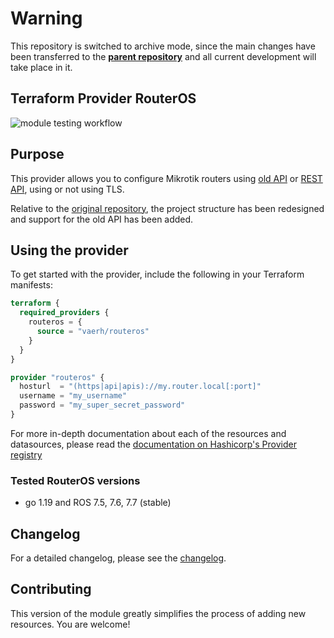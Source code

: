 # Warning
This repository is switched to archive mode, since the main changes have been transferred to the [**parent repository**](https://github.com/GNewbury1/terraform-provider-routeros) and all current development will take place in it.


## Terraform Provider RouterOS

![module testing workflow](https://github.com/vaerh/terraform-provider-routeros/actions/workflows/module_testing.yml/badge.svg?branch=main)

## Purpose

This provider allows you to configure Mikrotik routers using [old API](https://help.mikrotik.com/docs/display/ROS/API) 
or [REST API](https://help.mikrotik.com/docs/display/ROS/REST+API), using or not using TLS.

Relative to the [original repository](https://github.com/GNewbury1/terraform-provider-routeros), 
the project structure has been redesigned and support for the old API has been added.

## Using the provider

To get started with the provider, include the following in your Terraform manifests:

```terraform
terraform {
  required_providers {
    routeros = {
      source = "vaerh/routeros"
    }
  }
}

provider "routeros" {
  hosturl  = "(https|api|apis)://my.router.local[:port]"
  username = "my_username"
  password = "my_super_secret_password"
}

```

For more in-depth documentation about each of the resources and datasources, please read the 
[documentation on Hashicorp's Provider registry](https://registry.terraform.io/providers/vaerh/routeros/latest/docs)

### Tested RouterOS versions

- go 1.19 and ROS 7.5, 7.6, 7.7 (stable)

## Changelog

For a detailed changelog, please see the [changelog](https://github.com/vaerh/terraform-provider-routeros/releases).

## Contributing
This version of the module greatly simplifies the process of adding new resources.
You are welcome!
